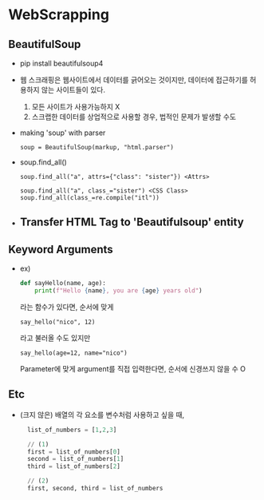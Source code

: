 # WebScrapping

## BeautifulSoup

- pip install beautifulsoup4

- 웹 스크래핑은 웹사이트에서 데이터를 긁어오는 것이지만, 데이터에 접근하기를
  허용하지 않는 사이트들이 있다.

  1. 모든 사이트가 사용가능하지 X
  2. 스크랩한 데이터를 상업적으로 사용할 경우, 법적인 문제가 발생할 수도

- making 'soup' with parser

  `soup = BeautifulSoup(markup, "html.parser")`

- soup.find_all()

  `soup.find_all("a", attrs={"class": "sister"}) <Attrs>`

  `soup.find_all("a", class_="sister") <CSS Class>`
  `soup.find_all(class_=re.compile("itl"))`

- ## Transfer HTML Tag to 'Beautifulsoup' entity

## Keyword Arguments

- ex)

  ```python
  def sayHello(name, age):
      print(f"Hello {name}, you are {age} years old")
  ```

  라는 함수가 있다면, 순서에 맞게

  `say_hello("nico", 12)`

  라고 불러올 수도 있지만

  `say_hello(age=12, name="nico")`

  Parameter에 맞게 argument를 직접 입력한다면, 순서에 신경쓰지 않을 수 O

## Etc

- (크지 않은) 배열의 각 요소를 변수처럼 사용하고 싶을 때,

  ```python
    list_of_numbers = [1,2,3]

    // (1)
    first = list_of_numbers[0]
    second = list_of_numbers[1]
    third = list_of_numbers[2]

    // (2)
    first, second, third = list_of_numbers
  ```
